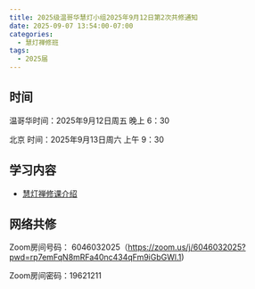 ```yaml
---
title: 2025级温哥华慧灯小组2025年9月12日第2次共修通知
date: 2025-09-07 13:54:00-07:00
categories:
  - 慧灯禅修班
tags:
  - 2025届
---
```

## 时间

温哥华时间：2025年9月12日周五 晚上 6：30

北京 时间：2025年9月13日周六 上午 9：30


## 学习内容


* [慧灯禅修课介绍](http://huidengchanxiu.net/wsb/book1/b1-0)


## 网络共修
Zoom房间号码： 6046032025（https://zoom.us/j/6046032025?pwd=rp7emFqN8mRFa40nc434qFm9iGbGWl.1)

Zoom房间密码：19621211
